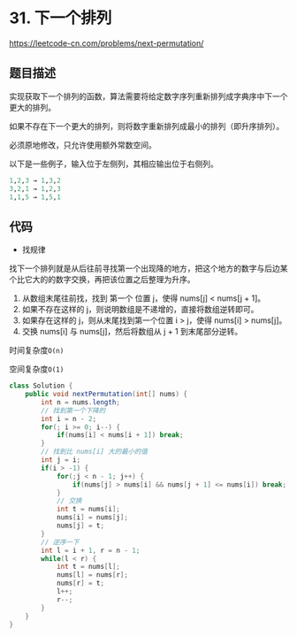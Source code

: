 # 31. 下一个排列

https://leetcode-cn.com/problems/next-permutation/

## 题目描述


实现获取下一个排列的函数，算法需要将给定数字序列重新排列成字典序中下一个更大的排列。

如果不存在下一个更大的排列，则将数字重新排列成最小的排列（即升序排列）。

必须原地修改，只允许使用额外常数空间。

以下是一些例子，输入位于左侧列，其相应输出位于右侧列。

```r
1,2,3 → 1,3,2
3,2,1 → 1,2,3
1,1,5 → 1,5,1
```

## 代码

- 找规律

找下一个排列就是从后往前寻找第一个出现降的地方，把这个地方的数字与后边某个比它大的的数字交换，再把该位置之后整理为升序。

1. 从数组末尾往前找，找到 第一个 位置 j，使得 nums[j] < nums[j + 1]。
2. 如果不存在这样的 j，则说明数组是不递增的，直接将数组逆转即可。
3. 如果存在这样的 j，则从末尾找到第一个位置 i > j，使得 nums[i] > nums[j]。
4. 交换 nums[i] 与 nums[j]，然后将数组从 j + 1 到末尾部分逆转。

时间复杂度`O(n)`

空间复杂度`O(1)` 

```java
class Solution {
    public void nextPermutation(int[] nums) {
        int n = nums.length;
        // 找到第一个下降的
        int i = n - 2;
        for(; i >= 0; i--) {
            if(nums[i] < nums[i + 1]) break;
        }
        // 找到比 nums[i] 大的最小的值
        int j = i;
        if(i > -1) {
            for(;j < n - 1; j++) {
                if(nums[j] > nums[i] && nums[j + 1] <= nums[i]) break;
            }
            // 交换
            int t = nums[i];
            nums[i] = nums[j];
            nums[j] = t;
        }
        // 逆序一下
        int l = i + 1, r = n - 1;
        while(l < r) {
            int t = nums[l];
            nums[l] = nums[r];
            nums[r] = t;
            l++;
            r--;
        }
    }
}
```